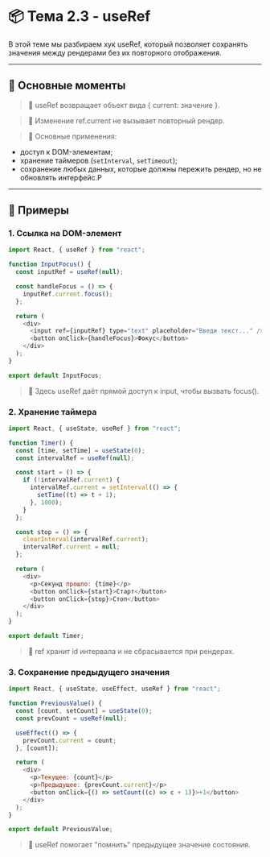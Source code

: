 # 📦 Тема 2.3 - useRef

В этой теме мы разбираем хук useRef, который позволяет сохранять значения между рендерами без их повторного отображения.

---

## 🚀 Основные моменты

> 📌 useRef возвращает объект вида { current: значение }.

> 📌 Изменение ref.current не вызывает повторный рендер.

> 📌 Основные применения:

- доступ к DOM-элементам;
- хранение таймеров (`setInterval`, `setTimeout`);
- сохранение любых данных, которые должны пережить рендер, но не обновлять интерфейс.P

---

## 🔹 Примеры

### 1. Ссылка на DOM-элемент

```javascript
import React, { useRef } from "react";

function InputFocus() {
  const inputRef = useRef(null);

  const handleFocus = () => {
    inputRef.current.focus();
  };

  return (
    <div>
      <input ref={inputRef} type="text" placeholder="Введи текст..." />
      <button onClick={handleFocus}>Фокус</button>
    </div>
  );
}

export default InputFocus;
```

> 📌 Здесь useRef даёт прямой доступ к input, чтобы вызвать focus().

### 2. Хранение таймера

```javascript
import React, { useState, useRef } from "react";

function Timer() {
  const [time, setTime] = useState(0);
  const intervalRef = useRef(null);

  const start = () => {
    if (!intervalRef.current) {
      intervalRef.current = setInterval(() => {
        setTime((t) => t + 1);
      }, 1000);
    }
  };

  const stop = () => {
    clearInterval(intervalRef.current);
    intervalRef.current = null;
  };

  return (
    <div>
      <p>Секунд прошло: {time}</p>
      <button onClick={start}>Старт</button>
      <button onClick={stop}>Стоп</button>
    </div>
  );
}

export default Timer;
```

> 📌 ref хранит id интервала и не сбрасывается при рендерах.

### 3. Сохранение предыдущего значения

```javascript
import React, { useState, useEffect, useRef } from "react";

function PreviousValue() {
  const [count, setCount] = useState(0);
  const prevCount = useRef(null);

  useEffect(() => {
    prevCount.current = count;
  }, [count]);

  return (
    <div>
      <p>Текущее: {count}</p>
      <p>Предыдущее: {prevCount.current}</p>
      <button onClick={() => setCount((c) => c + 1)}>+1</button>
    </div>
  );
}

export default PreviousValue;
```

> 📌 useRef помогает "помнить" предыдущее значение состояния.
